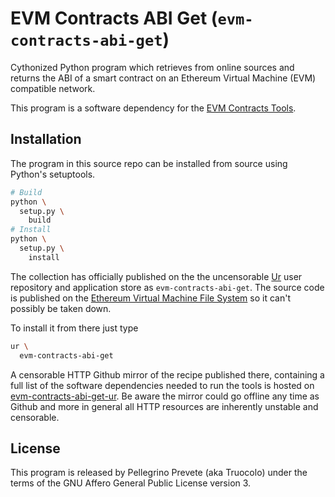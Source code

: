 [comment]: <> (SPDX-License-Identifier: AGPL-3.0)

[comment]: <> (-------------------------------------------------------------)
[comment]: <> (Copyright © 2024, 2025  Pellegrino Prevete)
[comment]: <> (All rights reserved)
[comment]: <> (-------------------------------------------------------------)

[comment]: <> (This program is free software: you can redistribute)
[comment]: <> (it and/or modify it under the terms of the GNU Affero)
[comment]: <> (General Public License as published by the Free)
[comment]: <> (Software Foundation, either version 3 of the License.)

[comment]: <> (This program is distributed in the hope that it will be useful,)
[comment]: <> (but WITHOUT ANY WARRANTY; without even the implied warranty of)
[comment]: <> (MERCHANTABILITY or FITNESS FOR A PARTICULAR PURPOSE. See the)
[comment]: <> (GNU Affero General Public License for more details.)

[comment]: <> (You should have received a copy of the GNU Affero General Public)
[comment]: <> (License along with this program.)
[comment]: <> (If not, see <https://www.gnu.org/licenses/>.)

# EVM Contracts ABI Get (`evm-contracts-abi-get`)

Cythonized Python program which retrieves from online sources
and returns the ABI of a smart contract on an
Ethereum Virtual Machine (EVM) compatible network.

This program is a software dependency for the
[EVM Contracts Tools](
  https://github.com/themartiancompany/evm-contracts-tools).

## Installation

The program in this source repo
can be installed from source using Python's setuptools.

```bash
# Build
python \
  setup.py \
    build
# Install
python \
  setup.py \
    install
```

The collection has officially published on the
the uncensorable
[Ur](
  https://github.com/themartiancompany/ur)
user repository and application store as
`evm-contracts-abi-get`.
The source code is published on the
[Ethereum Virtual Machine File System](
  https://github.com/themartiancompany/evmfs)
so it can't possibly be taken down.

To install it from there just type

```bash
ur \
  evm-contracts-abi-get
```

A censorable HTTP Github mirror of the recipe published there,
containing a full list of the software dependencies needed to run the
tools is hosted on
[evm-contracts-abi-get-ur](
  https://github.com/themartiancompany/evm-contracts-abi-get-ur).
Be aware the mirror could go offline any time as Github and more
in general all HTTP resources are inherently unstable and censorable.

## License

This program is released by Pellegrino Prevete (aka Truocolo)
under the terms of the GNU Affero General Public License version 3.
